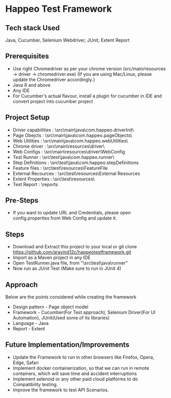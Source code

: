 # Happeo Test Framework 


## Tech stack Used
Java, Cucumber, Selenium Webdriver, JUnit, Extent Report

## Prerequisites 
- Use right Chromedriver as per your chrome version (src/main/resources -> driver -> chromedriver.exe) {If you are using Mac/Linux, please update the Chromedriver accordingly.}
- Java 8 and above 
- Any IDE 
- For Cucumber's actual flavour, install a plugin for cucumber in IDE and convert project into cucumber project
    
## Project Setup 
- Driver capabilities : \src\main\java\com.happeo.driverInit\
- Page Obejcts :        \src\main\java\com.happeo.pageObjects\
- Web Utilities :       \src\main\java\com.happeo.webUtilities\
- Chrome driver :       \src\main\resources\driver\
- Web Configs :         \src\main\resources\driver\WebConfig
- Test Runner  :        \src\test\java\com.happeo.runner\
- Step Definitions :    \src\test\java\com.happeo.stepDefinitions
- Feature files :       \src\test\resources\FeatureFile
- External Recources :  \src\test\resources\External Resources
- Extent Properties :   \src\test\resources\
- Test Report :         \reports

## Pre-Steps
- If you want to update URL and Credentials, please open config.properties from Web Config and update it.

## Steps
- Download and Extract this project to your local or git clone https://github.com/aravind12c/happeotestframework.git
- Import as a Maven project in any IDE
- Open TestRunner.java file, from "\src\test\java\runner"
- Now run as JUnit Test (Make sure to run in JUnit 4)

## Approach 
Below are the points considered while creating the framework
- Design pattern - Page object model
- Framework - Cucumber(For Test approach), Selenium Driver(For UI Automation), JUnit(Used some of its libraries)
- Language - Java
- Report - Extent

## Future Implementation/Improvements
- Update the Framework to run in other browsers like Firefox, Opera, Edge, Safari
- Implement docker containerization, so that we can run in remote containers, which will save time and accident interruptions
- Implement selenoid or any other paid cloud platforms to do Compatibility testing.
- Improve the framework to test API Scenarios.
